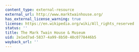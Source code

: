 ```yaml
---
content_type: external-resource
external_url: http://www.marktwainhouse.org/
has_external_license_warning: true
license: https://en.wikipedia.org/wiki/All_rights_reserved
status: ''
title: The Mark Twain House & Museum
uid: 2e1ed7ad-5837-4a99-8b50-48c0778446b5
wayback_url: ''
---
```

